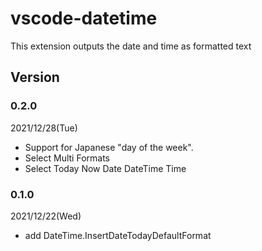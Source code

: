 # vscode-datetime
This extension outputs the date and time as formatted text

## Version

### 0.2.0
2021/12/28(Tue)
- Support for Japanese "day of the week".
- Select Multi Formats
- Select Today Now
  Date DateTime Time

### 0.1.0
2021/12/22(Wed)
- add DateTime.InsertDateTodayDefaultFormat
